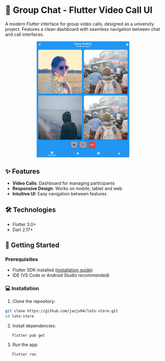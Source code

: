 # 💬 Group Chat - Flutter Video Call UI

A modern Flutter interface for group video calls, designed as a university project. Features a clean dashboard with seamless navigation between chat and call interfaces.

<div align="center">
  <img src="assets/1.png" width="300" alt="User Interface">
</div>

## ✨ Features
- **Video Calls**: Dashboard for managing participants
- **Responsive Design**: Works on mobile, tablet and web
- **Intuitive UI**: Easy navigation between features

## 🛠️ Technologies
- Flutter 3.0+
- Dart 2.17+

## 🚀 Getting Started

### Prerequisites
- Flutter SDK installed ([installation guide](https://flutter.dev/docs/get-started/install))
- IDE (VS Code or Android Studio recommended)

### 💻 Installation
   1. Clone the repository:
   ```bash
   git clone https://github.com/jazjv04/loto-store.git
   cd loto-store
   ```
   
   2. Install dependencies:
 ```bash
    flutter pub get
 ```

   3. Run the app:
 ```bash
    flutter run
 ```
